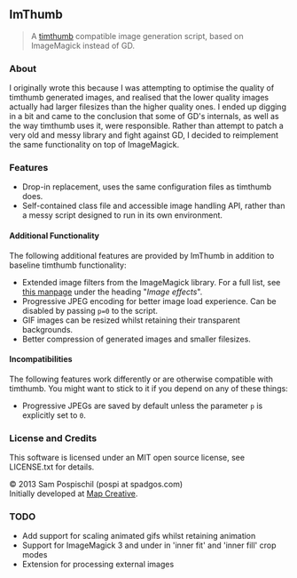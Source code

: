 ## ImThumb

> A [timthumb](http://www.binarymoon.co.uk/projects/timthumb/) compatible image generation script, based on ImageMagick instead of GD.

### About

I originally wrote this because I was attempting to optimise the quality of timthumb generated images, and realised that the lower quality images actually had larger filesizes than the higher quality ones. I ended up digging in a bit and came to the conclusion that some of GD's internals, as well as the way timthumb uses it, were responsible. Rather than attempt to patch a very old and messy library and fight against GD, I decided to reimplement the same functionality on top of ImageMagick.

### Features

* Drop-in replacement, uses the same configuration files as timthumb does.
* Self-contained class file and accessible image handling API, rather than a messy script designed to run in its own environment.

#### Additional Functionality

The following additional features are provided by ImThumb in addition to baseline timthumb functionality:

* Extended image filters from the ImageMagick library. For a full list, see [this manpage](http://www.php.net/manual/en/class.imagick.php#imagick.imagick.methods) under the heading "*Image effects*".
* Progressive JPEG encoding for better image load experience. Can be disabled by passing `p=0` to the script.
* GIF images can be resized whilst retaining their transparent backgrounds.
* Better compression of generated images and smaller filesizes.

#### Incompatibilities

The following features work differently or are otherwise compatible with timthumb. You might want to stick to it if you depend on any of these things:

* Progressive JPEGs are saved by default unless the parameter `p` is explicitly set to `0`.

### License and Credits

This software is licensed under an MIT open source license, see LICENSE.txt for details.

&copy; 2013 Sam Pospischil (pospi at spadgos.com)<br />
Initially developed at [Map Creative](http://mapcreative.com.au).

### TODO

* Add support for scaling animated gifs whilst retaining animation
* Support for ImageMagick 3 and under in 'inner fit' and 'inner fill' crop modes
* Extension for processing external images
